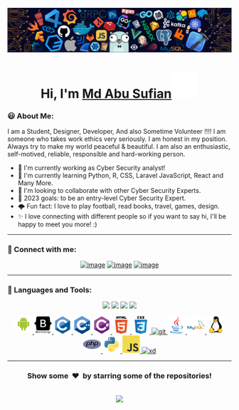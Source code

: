 <p align="center"><img src="https://raw.githubusercontent.com/mdabusufian/MdAbuSufian/main/assets/header.png"></p>


<h1 align="center">Hi, I'm <a href="https://github.com/mdabusufian">Md Abu Sufian<a><img src="https://github.com/Kathryn-Jie/Kathryn-Jie/blob/main/wave.gif" width="60px"/></h1>

### 😃 About Me:



I am a Student, Designer, Developer, And also Sometime Volunteer !!!!
I am someone who takes work ethics very seriously. I am honest in my position. Always try to make my world peaceful & beautiful. I am also an enthusiastic, self-motived, reliable, responsible and hard-working person. 
  
- 🔭  I'm currently working as Cyber Security analyst!
- 🌱  I'm currently learning Python, R, CSS, Laravel JavaScript, React and Many More.
- 👯  I'm looking to collaborate with other Cyber Security Experts.
- 🥅  2023 goals: to be an entry-level Cyber Security Expert.
- 🌩️  Fun fact: I love to play football, read books, travel, games, design.
- ✨  I love connecting with different people so if you want to say hi, I'll be happy to meet you more! :)


---


  
### 🤝 Connect with me:


<div align="center">

[![image](https://img.shields.io/badge/LinkedIn-0077B5?style=for-the-badge&logo=linkedin&logoColor=white)](https://www.linkedin.com/in/mdabusufiian/)
[![image](https://img.shields.io/badge/Facebook-1877F2?style=for-the-badge&logo=facebook&logoColor=white)](https://www.facebook.com/sufian.tanzid/)
[![image](https://img.shields.io/badge/Gmail-D14836?style=for-the-badge&logo=gmail&logoColor=white)](mailto:as.sufian6@gmail.com)

</div>


---

### 🎯 Languages and Tools:


<div align="center">
 <img src="https://img.shields.io/badge/Java%20-%23E00033.svg?&style=for-the-badge&logo=java&logoColor=white">   <img src="https://img.shields.io/badge/c++%20-%2300599C.svg?&style=for-the-badge&logo=c%2B%2B&logoColor=white">    <img src="https://img.shields.io/badge/git%20-%23F05032.svg?&style=for-the-badge&logo=git&logoColor=white"/>   <img src="http://img.shields.io/badge/-VS%20Code-000000?style=for-the-badge&logo=Visual-studio-code&logoColor=blue">             
</div>



<p align="center"> <a href="https://developer.android.com" target="_blank"> <img src="https://raw.githubusercontent.com/devicons/devicon/master/icons/android/android-original-wordmark.svg" alt="android" width="40" height="40"/> </a> <a href="https://getbootstrap.com" target="_blank"> <img src="https://raw.githubusercontent.com/devicons/devicon/master/icons/bootstrap/bootstrap-plain-wordmark.svg" alt="bootstrap" width="40" height="40"/> </a> <a href="https://www.cprogramming.com/" target="_blank"> <img src="https://raw.githubusercontent.com/devicons/devicon/master/icons/c/c-original.svg" alt="c" width="40" height="40"/> </a> <a href="https://www.w3schools.com/cpp/" target="_blank"> <img src="https://raw.githubusercontent.com/devicons/devicon/master/icons/cplusplus/cplusplus-original.svg" alt="cplusplus" width="40" height="40"/> </a> <a href="https://www.w3schools.com/cs/" target="_blank"> <img src="https://raw.githubusercontent.com/devicons/devicon/master/icons/csharp/csharp-original.svg" alt="csharp" width="40" height="40"/> </a>  <a href="https://www.w3.org/html/" target="_blank"> <img src="https://raw.githubusercontent.com/devicons/devicon/master/icons/html5/html5-original-wordmark.svg" alt="html5" width="40" height="40"/> </a> <a href="https://www.w3schools.com/css/" target="_blank"> <img src="https://raw.githubusercontent.com/devicons/devicon/master/icons/css3/css3-original-wordmark.svg" alt="css3" width="40" height="40"/> </a> <a href="https://git-scm.com/" target="_blank"> <img src="https://www.vectorlogo.zone/logos/git-scm/git-scm-icon.svg" alt="git" width="40" height="40"/> </a>  <a href="https://www.java.com" target="_blank"> <img src="https://raw.githubusercontent.com/devicons/devicon/master/icons/java/java-original.svg" alt="java" width="40" height="40"/> </a> <a href="https://www.mysql.com/" target="_blank"> <img src="https://raw.githubusercontent.com/devicons/devicon/master/icons/mysql/mysql-original-wordmark.svg" alt="mysql" width="40" height="40"/> </a>   <a href="https://www.linux.org/" target="_blank"> <img src="https://raw.githubusercontent.com/devicons/devicon/master/icons/linux/linux-original.svg" alt="linux" width="40" height="40"/> </a> <a href="https://www.php.net" target="_blank"> <img src="https://raw.githubusercontent.com/devicons/devicon/master/icons/php/php-original.svg" alt="php" width="40" height="40"/> </a> <a href="https://www.python.org" target="_blank"> <img src="https://raw.githubusercontent.com/devicons/devicon/master/icons/python/python-original.svg" alt="python" width="40" height="40"/> </a> <a href="https://developer.mozilla.org/en-US/docs/Web/JavaScript" target="_blank"> <img src="https://raw.githubusercontent.com/devicons/devicon/master/icons/javascript/javascript-original.svg" alt="javascript" width="40" height="40"/> </a> <a href="https://www.adobe.com/products/xd.html" target="_blank"> <img src="https://cdn.worldvectorlogo.com/logos/adobe-xd.svg" alt="xd" width="40" height="40"/> </a> </p>

  ---

<div align="center">
<h3 align="center">Show some &nbsp;❤️&nbsp; by starring some of the repositories!</h3>

  <br>
<img src="https://media.giphy.com/media/jpVnC65DmYeyRL4LHS/giphy.gif" width="20%">
</div>
